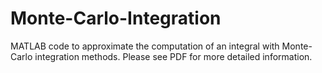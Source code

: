 # Monte-Carlo-Integration

MATLAB code to approximate the computation of an integral with Monte-Carlo integration methods. Please see PDF for more detailed information.
